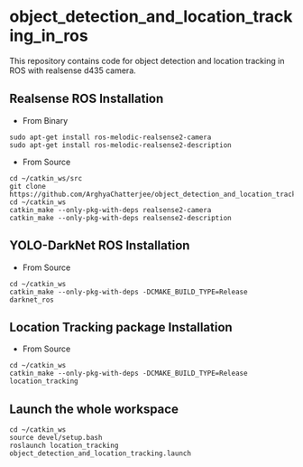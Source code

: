 # object_detection_and_location_tracking_in_ros
This repository contains code for object detection and location tracking in ROS with realsense d435 camera.

## Realsense ROS Installation
- From Binary
```
sudo apt-get install ros-melodic-realsense2-camera
sudo apt-get install ros-melodic-realsense2-description
```
- From Source
```
cd ~/catkin_ws/src
git clone https://github.com/ArghyaChatterjee/object_detection_and_location_tracking_in_ros.git
cd ~/catkin_ws
catkin_make --only-pkg-with-deps realsense2-camera
catkin_make --only-pkg-with-deps realsense2-description
```
## YOLO-DarkNet ROS Installation
- From Source
```
cd ~/catkin_ws
catkin_make --only-pkg-with-deps -DCMAKE_BUILD_TYPE=Release darknet_ros
```

## Location Tracking package Installation
- From Source
```
cd ~/catkin_ws
catkin_make --only-pkg-with-deps -DCMAKE_BUILD_TYPE=Release location_tracking
```
## Launch the whole workspace
```
cd ~/catkin_ws
source devel/setup.bash
roslaunch location_tracking object_detection_and_location_tracking.launch 
```

